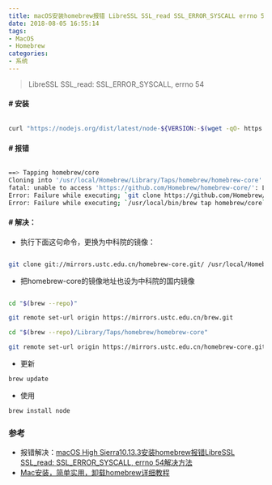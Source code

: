 ```yaml
---
title: macOS安装homebrew报错 LibreSSL SSL_read SSL_ERROR_SYSCALL errno 54
date: 2018-08-05 16:55:14
tags:
- MacOS
- Homebrew
categories:
- 系统
---
```


> LibreSSL SSL_read: SSL_ERROR_SYSCALL, errno 54

<!--more-->
#### # 安装

```bash

curl "https://nodejs.org/dist/latest/node-${VERSION:-$(wget -qO- https://nodejs.org/dist/latest/ | sed -nE 's|.*>node-(.*)\.pkg</a>.*|\1|p')}.pkg" > "$HOME/Downloads/node-latest.pkg" && sudo installer -store -pkg "$HOME/Downloads/node-latest.pkg" -target "/"
```

#### # 报错

```bash

==> Tapping homebrew/core
Cloning into '/usr/local/Homebrew/Library/Taps/homebrew/homebrew-core'...
fatal: unable to access 'https://github.com/Homebrew/homebrew-core/': LibreSSL SSL_read: SSL_ERROR_SYSCALL, errno 54
Error: Failure while executing; `git clone https://github.com/Homebrew/homebrew-core /usr/local/Homebrew/Library/Taps/homebrew/homebrew-core --depth=1` exited with 128.
Error: Failure while executing; `/usr/local/bin/brew tap homebrew/core` exited with 1.
```
#### # 解决：
* 执行下面这句命令，更换为中科院的镜像：

```bash

git clone git://mirrors.ustc.edu.cn/homebrew-core.git/ /usr/local/Homebrew/Library/Taps/homebrew/homebrew-core --depth=1
```

* 把homebrew-core的镜像地址也设为中科院的国内镜像

```bash

cd "$(brew --repo)" 

git remote set-url origin https://mirrors.ustc.edu.cn/brew.git

cd "$(brew --repo)/Library/Taps/homebrew/homebrew-core" 

git remote set-url origin https://mirrors.ustc.edu.cn/homebrew-core.git
```

* 更新

```bash
brew update
```
* 使用

```bash
brew install node
```
### 参考
* 报错解决：[macOS High Sierra10.13.3安装homebrew报错LibreSSL SSL_read: SSL_ERROR_SYSCALL, errno 54解决方法](https://blog.csdn.net/qq_35624642/article/details/79682979)
* [Mac安装，简单实用，卸载homebrew详细教程](https://blog.csdn.net/qq_41234116/article/details/79366454) 